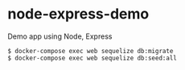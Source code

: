 # node-express-demo

Demo app using Node, Express

    $ docker-compose exec web sequelize db:migrate
    $ docker-compose exec web sequelize db:seed:all